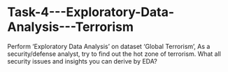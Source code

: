 # Task-4---Exploratory-Data-Analysis---Terrorism
Perform ‘Exploratory Data Analysis’ on dataset ‘Global Terrorism’, As a security/defense analyst, try to find out the hot zone of terrorism. What all security issues and insights you can derive by EDA?
